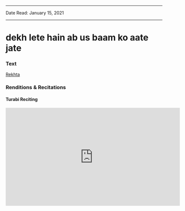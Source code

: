 
---

Date Read: January 15, 2021

---


# dekh lete hain ab us baam ko aate jate


### Text

[Rekhta](https://www.rekhta.org/ghazals/dekh-lete-hain-ab-us-baam-ko-aate-jaate-naseer-turabi-ghazals?lang=ur)

### Renditions & Recitations

#### Turabi Reciting

<iframe width="560" height="315" src="https://youtu.be/blN5-fp545A?t=1276" title="YouTube video player" frameborder="0" allow="accelerometer; autoplay; clipboard-write; encrypted-media; gyroscope; picture-in-picture" allowfullscreen></iframe>


